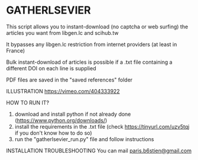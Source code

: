 # GATHERLSEVIER
This script allows you to instant-download (no captcha or web surfing) the articles you want from libgen.lc and scihub.tw

It bypasses any libgen.lc restriction from internet providers (at least in France)

Bulk instant-download of articles is possible if a .txt file containing a different DOI on each line is supplied

PDF files are saved in the "saved references" folder


ILLUSTRATION
https://vimeo.com/404333922


HOW TO RUN IT?
1) download and install python if not already done (https://www.python.org/downloads/)
2) install the requirements in the .txt file (check https://tinyurl.com/uzv5tqj if you don't know how to do so)
3) run the "gatherlsevier_run.py" file and follow instructions


INSTALLATION TROUBLESHOOTING
You can mail paris.b6stien@gmail.com